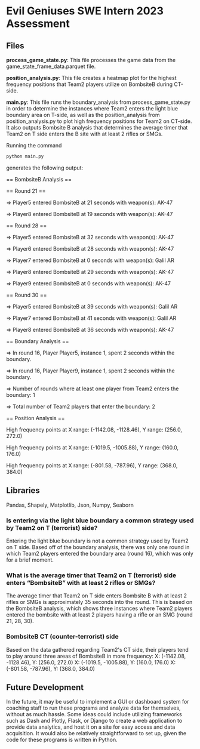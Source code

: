 # Evil Geniuses SWE Intern 2023 Assessment

## Files

**process_game_state.py**: This file processes the game data from the game_state_frame_data.parquet file.

**position_analysis.py**: This file creates a heatmap plot for the highest frequency positions that Team2 players utilize on BombsiteB during CT-side.

**main.py**: This file runs the boundary_analysis from process_game_state.py in order to determine the instances where Team2 enters the light blue boundary area on T-side, as well as the position_analysis from position_analysis.py to plot high frequency positions for Team2 on CT-side. It also outputs Bombsite B analysis that determines the average timer that Team2 on T side enters the B site with at least 2 rifles or SMGs.

Running the command

```bash
python main.py
```

generates the following output:

== BombsiteB Analysis ==

== Round 21 ==

=> Player5 entered BombsiteB at 21 seconds with weapon(s): AK-47

=> Player8 entered BombsiteB at 19 seconds with weapon(s): AK-47

== Round 28 ==

=> Player5 entered BombsiteB at 32 seconds with weapon(s): AK-47

=> Player6 entered BombsiteB at 28 seconds with weapon(s): AK-47

=> Player7 entered BombsiteB at 0 seconds with weapon(s): Galil AR

=> Player8 entered BombsiteB at 29 seconds with weapon(s): AK-47

=> Player9 entered BombsiteB at 0 seconds with weapon(s): AK-47

== Round 30 ==

=> Player5 entered BombsiteB at 39 seconds with weapon(s): Galil AR

=> Player7 entered BombsiteB at 41 seconds with weapon(s): Galil AR

=> Player8 entered BombsiteB at 36 seconds with weapon(s): AK-47

== Boundary Analysis ==

=> In round 16, Player Player5, instance 1, spent 2 seconds within the boundary.

=> In round 16, Player Player9, instance 1, spent 2 seconds within the boundary.

=> Number of rounds where at least one player from Team2 enters the boundary: 1

=> Total number of Team2 players that enter the boundary: 2

== Position Analysis ==

High frequency points at X range: (-1142.08, -1128.46), Y range: (256.0, 272.0)

High frequency points at X range: (-1019.5, -1005.88), Y range: (160.0, 176.0)

High frequency points at X range: (-801.58, -787.96), Y range: (368.0, 384.0)

## Libraries

Pandas, Shapely, Matplotlib, Json, Numpy, Seaborn

### Is entering via the light blue boundary a common strategy used by Team2 on T (terrorist) side?

Entering the light blue boundary is not a common strategy used by Team2 on T side. Based off of the boundary analysis, there was only one round in which Team2 players entered the boundary area (round 16), which was only for a brief moment.

### What is the average timer that Team2 on T (terrorist) side enters “BombsiteB” with at least 2 rifles or SMGs?

The average timer that Team2 on T side enters Bombsite B with at least 2 rifles or SMGs is approximately 35 seconds into the round. This is based on the BombsiteB analysis, which shows three instances where Team2 players entered the bombsite with at least 2 players having a rifle or an SMG (round 21, 28, 30).

### BombsiteB CT (counter-terrorist) side

Based on the data gathered regarding Team2's CT side, their players tend to play around three areas of BombsiteB in more frequency:
X: (-1142.08, -1128.46), Y: (256.0, 272.0)
X: (-1019.5, -1005.88), Y: (160.0, 176.0)
X: (-801.58, -787.96), Y: (368.0, 384.0)

## Future Development

In the future, it may be useful to implement a GUI or dashboard system for coaching staff to run these programs and analyze data for themselves, without as much hassle. Some ideas could include utilizing frameworks such as Dash and Plotly, Flask, or Django to create a web application to provide data analytics, and host it on a site for easy access and data acquisition. It would also be relatively straightforward to set up, given the code for these programs is written in Python.
